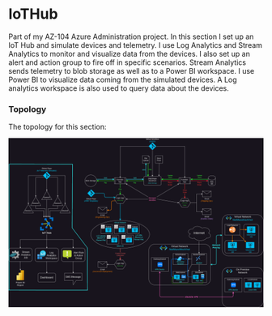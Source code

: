 # IoTHub
Part of my AZ-104 Azure Administration project. In this section I set up an IoT Hub and simulate devices and telemetry. I use Log Analytics and Stream Analytics to monitor and visualize data from the devices. I also set up an alert and action group to fire off in specific scenarios. Stream Analytics sends telemetry to blob storage as well as to a Power BI workspace. I use Power BI to visualize data coming from the simulated devices. A Log analytics workspace is also used to query data about the devices.
### Topology
The topology for this section:

![](Writeup/Screenshots/diagram1.png)